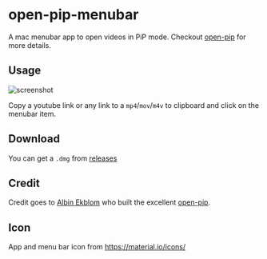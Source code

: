 # open-pip-menubar
A mac menubar app to open videos in PiP mode.
Checkout [open-pip](https://github.com/albinekb/open-pip) for more details. 

## Usage
![screenshot](https://cloud.githubusercontent.com/assets/9108002/24828729/84d595d2-1c5b-11e7-9823-e235c86b6af5.png)

Copy a youtube link or any link to a `mp4`/`mov`/`m4v` to clipboard and click on the menubar item.

## Download
You can get a `.dmg` from [releases](https://github.com/matthiaskern/open-pip-menubar/releases)

## Credit
Credit goes to [Albin Ekblom](https://github.com/albinekb) who built the excellent
[open-pip](https://github.com/albinekb/open-pip).

## Icon
App and menu bar icon from https://material.io/icons/
